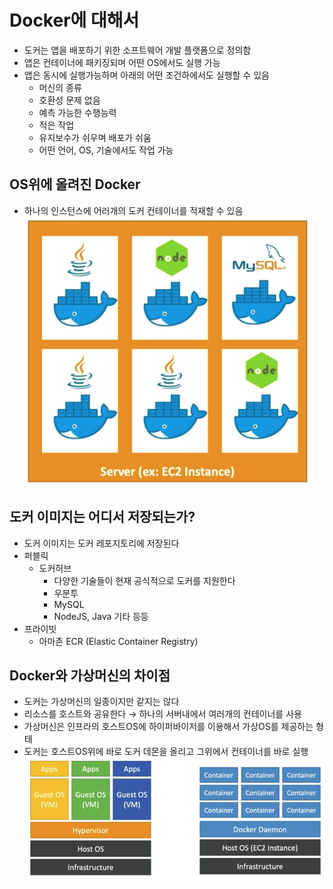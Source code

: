 # Docker에 대해서

- 도커는 앱을 배포하기 위한 소프트웨어 개발 플랫폼으로 정의함
- 앱은 컨테이너에 패키징되며 어떤 OS에서도 실행 가능
- 앱은 동시에 실행가능하며 아래의 어떤 조건하에서도 실행할 수 있음
  - 머신의 종류
  - 호환성 문제 없음
  - 예측 가능한 수행능력
  - 적은 작업
  - 유지보수가 쉬우며 배포가 쉬움
  - 어떤 언어, OS, 기술에서도 작업 가능

## OS위에 올려진 Docker

- 하나의 인스턴스에 어러개의 도커 컨테이너를 적재할 수 있음
  ![images/docker/1.png](images/docker/1.png)

## 도커 이미지는 어디서 저장되는가?

- 도커 이미지는 도커 레포지토리에 저장된다
- 퍼블릭
  - 도커허브
    - 다양한 기술들이 현재 공식적으로 도커를 지원한다
    - 우분투
    - MySQL
    - NodeJS, Java 기타 등등
- 프라이빗
  - 아마존 ECR (Elastic Container Registry)

## Docker와 가상머신의 차이점

- 도커는 가상머신의 일종이지만 같지는 않다
- 리소스를 호스트와 공유한다 → 하나의 서버내에서 여러개의 컨테이너를 사용
- 가상머신은 인프라의 호스트OS에 하이퍼바이저를 이용해서 가상OS를 제공하는 형태
- 도커는 호스트OS위에 바로 도커 데몬을 올리고 그위에서 컨테이너를 바로 실행
  ![images/docker/2.png](images/docker/2.png)
